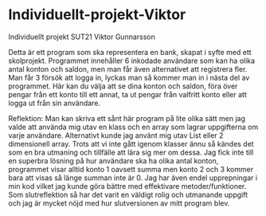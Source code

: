 # Individuellt-projekt-Viktor
Individuellt projekt SUT21 Viktor Gunnarsson

Detta är ett program som ska representera en bank, skapat i syfte med ett skolprojekt.
Programmet innehåller 6 inkodade användare som kan ha olika antal konton och saldon, men man får även alternativet att registrera fler.
Man får 3 försök att logga in, lyckas man så kommer man in i nästa del av programmet.
Här kan du välja att se dina konton och saldon, föra över pengar från ett konto till ett annat, ta ut pengar från valfritt konto eller att logga ut från sin användare.



Reflektion:
Man kan skriva ett sånt här program på lite olika sätt men jag valde att använda mig utav en klass och en array som lagrar uppgifterna om varje användare. Alternativt kunde jag använt mig utav List eller 2 dimensionell array. Trots att vi inte gått igenom klasser ännu så kändes det som en bra utmaning och tillfälle att lära sig mer om dessa. Jag fick inte till en superbra lösning på hur användare ska ha olika antal konton, programmet visar alltid konto 1 oavsett summa men konto 2 och 3 kommer bara att visas så länge summan inte är 0. Jag har även endel upprepningar i min kod vilket jag kunde göra bättre med effektivare metoder/funktioner. Som slutreflektion så har det varit en väldigt rolig och utmanande uppgift och jag är mycket nöjd med hur slutversionen av mitt program blev.

